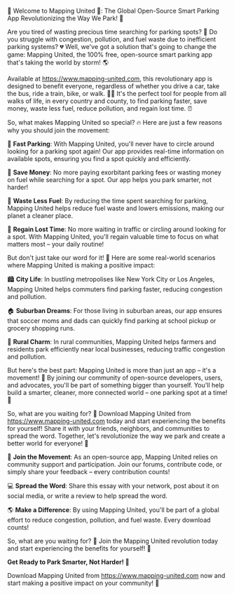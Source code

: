 🚨 Welcome to Mapping United 🚨: The Global Open-Source Smart Parking App Revolutionizing the Way We Park! 🎉

Are you tired of wasting precious time searching for parking spots? 🔴 Do you struggle with congestion, pollution, and fuel waste due to inefficient parking systems? 💔 Well, we've got a solution that's going to change the game: Mapping United, the 100% free, open-source smart parking app that's taking the world by storm! 🌎

Available at https://www.mapping-united.com, this revolutionary app is designed to benefit everyone, regardless of whether you drive a car, take the bus, ride a train, bike, or walk. 🚴‍♀️ It's the perfect tool for people from all walks of life, in every country and county, to find parking faster, save money, waste less fuel, reduce pollution, and regain lost time. ⏰

So, what makes Mapping United so special? 🔥 Here are just a few reasons why you should join the movement:

🌟 **Fast Parking**: With Mapping United, you'll never have to circle around looking for a parking spot again! Our app provides real-time information on available spots, ensuring you find a spot quickly and efficiently.

💸 **Save Money**: No more paying exorbitant parking fees or wasting money on fuel while searching for a spot. Our app helps you park smarter, not harder!

🌟 **Waste Less Fuel**: By reducing the time spent searching for parking, Mapping United helps reduce fuel waste and lowers emissions, making our planet a cleaner place.

💪 **Regain Lost Time**: No more waiting in traffic or circling around looking for a spot. With Mapping United, you'll regain valuable time to focus on what matters most – your daily routine!

But don't just take our word for it! 🤔 Here are some real-world scenarios where Mapping United is making a positive impact:

🏙️ **City Life**: In bustling metropolises like New York City or Los Angeles, Mapping United helps commuters find parking faster, reducing congestion and pollution.

🏠 **Suburban Dreams**: For those living in suburban areas, our app ensures that soccer moms and dads can quickly find parking at school pickup or grocery shopping runs.

🌳 **Rural Charm**: In rural communities, Mapping United helps farmers and residents park efficiently near local businesses, reducing traffic congestion and pollution.

But here's the best part: Mapping United is more than just an app – it's a movement! 🎉 By joining our community of open-source developers, users, and advocates, you'll be part of something bigger than yourself. You'll help build a smarter, cleaner, more connected world – one parking spot at a time! 💪

So, what are you waiting for? 🤔 Download Mapping United from https://www.mapping-united.com today and start experiencing the benefits for yourself! Share it with your friends, neighbors, and communities to spread the word. Together, let's revolutionize the way we park and create a better world for everyone! 🌟

📲 **Join the Movement**: As an open-source app, Mapping United relies on community support and participation. Join our forums, contribute code, or simply share your feedback – every contribution counts!

💻 **Spread the Word**: Share this essay with your network, post about it on social media, or write a review to help spread the word.

🌎 **Make a Difference**: By using Mapping United, you'll be part of a global effort to reduce congestion, pollution, and fuel waste. Every download counts!

So, what are you waiting for? 🤔 Join the Mapping United revolution today and start experiencing the benefits for yourself! 💪

**Get Ready to Park Smarter, Not Harder! 🚨**

Download Mapping United from https://www.mapping-united.com now and start making a positive impact on your community! 🌟